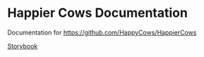 ---
---

# Happier Cows Documentation

Documentation for <https://github.com/HappyCows/HappierCows>

[Storybook](storybook)
